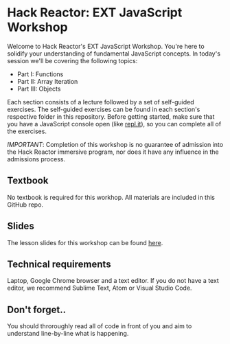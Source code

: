 # Hack Reactor: EXT JavaScript Workshop

Welcome to Hack Reactor's EXT JavaScript Workshop. You're here to solidify your understanding of fundamental JavaScript concepts. In today's session we'll be covering the following topics:

- Part I: Functions
- Part II: Array Iteration
- Part III: Objects

Each section consists of a lecture followed by a set of self-guided exercises. The self-guided exercises can be found in each section's respective folder in this repository. Before getting started, make sure that you have a JavaScript console open (like <a href="http://www.repl.it/languages/javascript" target="_blank">repl.it</a>), so you can complete all of the exercises.

*IMPORTANT*: Completion of this workshop is no guarantee of admission into the Hack Reactor immersive program, nor does it have any influence in the admissions process.

## Textbook

No textbook is required for this workhop. All materials are included in this GitHub repo.

## Slides

The lesson slides for this workshop can be found [here](https://docs.google.com/presentation/d/e/2PACX-1vTZGbqxLKpBl_Zqlrrhithib1GiskUO2924Togr28dbtm8Eok81WqKl6qT6pxwA9pWzLbeYIE3bU0qT/pub?start=false&loop=false&delayms=60000).

## Technical requirements

Laptop, Google Chrome browser and a text editor. If you do not have a text editor, we recommend Sublime Text, Atom or Visual Studio Code.

## Don't forget..
You should throroughly read all of code in front of you and aim to understand line-by-line what is happening.